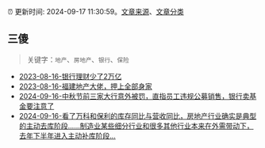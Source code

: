:alarm_clock: 更新时间: 2024-09-17 11:30:59。[文章来源](/README.md)、[文章分类](/TAGS.md)

## 三傻


> 关键字：`地产`、`房地产`、`银行`、`保险`



- [2023-08-16-银行理财少了2万亿](https://www.aicaijing.com.cn/article/18565) 
- [2023-08-16-福建地产大佬，押上全部身家](https://www.aicaijing.com.cn/article/18567) 
- [2024-09-16-中秋节前三家大行意外被罚，直指员工违规公募销售，银行卖基金要注意了](https://www.cls.cn/detail/1800513) 
- [2024-09-16-看了万科和保利的库存同比与营收同比，房地产行业确实是典型的主动去库阶段……制造业某些细分行业和很多其他行业本来在外需带动下，去年下半年进入主动补库阶段...](https://xueqiu.com/3167081651/304739149) 
